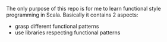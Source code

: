 The only purpose of this repo is for me to learn functional style programming in Scala.
Basically it contains 2 aspects:
- grasp different functional patterns
- use libraries respecting functional patterns

